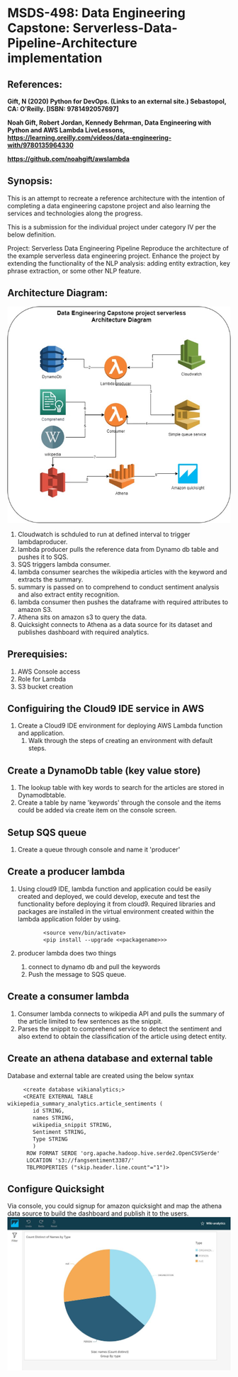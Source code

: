 # MSDS-498: Data Engineering Capstone: Serverless-Data-Pipeline-Architecture implementation

## References:
__Gift, N (2020) Python for DevOps. (Links to an external site.) Sebastopol, CA: O'Reilly. [ISBN: 9781492057697]__

__Noah Gift, Robert Jordan, Kennedy Behrman, Data Engineering with Python and AWS Lambda LiveLessons, https://learning.oreilly.com/videos/data-engineering-with/9780135964330__

__https://github.com/noahgift/awslambda__

## Synopsis:
This is an attempt to recreate a reference architecture with the intention of completing a data engineering capstone project and
also learning the services and technologies along the progress. 

This is a submission for the individual project under category IV per the below definition.

Project:  Serverless Data Engineering Pipeline
Reproduce the architecture of the example serverless data engineering project.
Enhance the project by extending the functionality of the NLP analysis:  adding entity extraction, key phrase extraction, or some other NLP feature.

## Architecture Diagram:

![Architecture_Diagram](https://github.com/shankarfierce/MSDS-498/blob/master/MSDS%20498_%20Data%20engineering%20project1.jpg)

1. Cloudwatch is schduled to run at defined interval to trigger lambdaproducer.
1. lambda producer pulls the reference data from Dynamo db table and pushes it to SQS.
1. SQS triggers lambda consumer.
1. lambda consumer searches the wikipedia articles with the keyword and extracts the summary.
1. summary is passed on to comprehend to conduct sentiment analysis and also extract entity recognition.
1. lambda consumer then pushes the dataframe with required attributes to amazon S3.
1. Athena sits on amazon s3 to query the data.
1. Quicksight connects to Athena as a data source for its dataset and publishes dashboard with required analytics.

## Prerequisies:
1. AWS Console access
2. Role for Lambda
3. S3 bucket creation

## Configuiring the Cloud9 IDE service in AWS
1. Create a Cloud9 IDE environment for deploying AWS Lambda function and application.
   1. Walk through the steps of creating an environment with default steps.

## Create a DynamoDb table (key value store)
1. The lookup table with key words to search for the articles are stored in Dynamodbtable.
1. Create a table by name 'keywords' through the console and the items could be added via create item on the console screen.

## Setup SQS queue
1. Create a queue through console and name it 'producer'

## Create a producer lambda
1. Using cloud9 IDE, lambda function and application could be easily created and deployed, we could develop, execute and test the functionality before deploying it from cloud9. Required libraries and packages are installed in the virtual environment created within the lambda application folder by using.

               <source venv/bin/activate>
               <pip install --upgrade <<packagename>>>
   
1. producer lambda does two things
   1. connect to dynamo db and pull the keywords 
   1. Push the message to SQS queue.

## Create a consumer lambda
1. Consumer lambda connects to wikipedia API and pulls the summary of the article limited to few sentences as the snippit. 
1. Parses the snippit to comprehend service to detect the sentiment and also extend to obtain the classification of the article using detect entity.

## Create an athena database and external table
Database and external table are created using the below syntax

         <create database wikianalytics;>
         <CREATE EXTERNAL TABLE wikiepedia_summary_analytics.article_sentiments (
            id STRING,
            names STRING,
            wikipedia_snippit STRING,
            Sentiment STRING,
            Type STRING
            ) 
          ROW FORMAT SERDE 'org.apache.hadoop.hive.serde2.OpenCSVSerde'
          LOCATION 's3://fangsentiment3387/'
          TBLPROPERTIES ("skip.header.line.count"="1")>

## Configure Quicksight
Via console, you could signup for amazon quicksight and map the athena data source to build the dashboard and publish it to the users.
![quicksight_dashboard](https://github.com/shankarfierce/MSDS-498/blob/master/QSDashboard.JPG)
